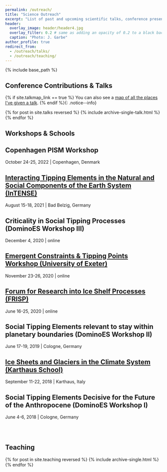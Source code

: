 ```yaml
---
permalink: /outreach/
title: "Science Outreach"
excerpt: "List of past and upcoming scientific talks, conference presentations, workshops, and taught courses."
header:
  overlay_image: header/header4.jpg
  overlay_filter: 0.2 # same as adding an opacity of 0.2 to a black background
  caption: "Photo: J. Garbe"
author_profile: true
redirect_from: 
  - /outreach/talks/
  - /outreach/teaching/
---
```


{% include base_path %}

## Conference Contributions & Talks
{% if site.talkmap_link == true %}
  <i class="fas fa-map-marked-alt"></i> You can also see a [map of all the places I've given a talk](/outreach/talkmap/).
{% endif %}{: .notice--info}

{% for post in site.talks reversed %}
  {% include archive-single-talk.html %}
{% endfor %}

## Workshops & Schools
<h2 class="archive__item-title" itemprop="headline">Copenhagen PISM Workshop</h2>
<p class="page__meta"><i class="fa fa-calendar" aria-hidden="true"></i> October 24-25, 2022 | Copenhagen, Denmark</p>

<h2 class="archive__item-title" itemprop="headline"><a href="https://www.we-heraeus-stiftung.de/veranstaltungen/seminare/2021/interacting-tipping-elements-in-the-natural-and-social-components-of-the-earth-system/" title="https://www.we-heraeus-stiftung.de/veranstaltungen/seminare/2021/interacting-tipping-elements-in-the-natural-and-social-components-of-the-earth-system/" target="_blank">Interacting Tipping Elements in the Natural and Social Components of the Earth System (InTENSE)</a></h2>
<p class="page__meta"><i class="fa fa-calendar" aria-hidden="true"></i> August 15-18, 2021 | Bad Belzig, Germany</p>

<h2 class="archive__item-title" itemprop="headline">Criticality in Social Tipping Processes (DominoES Workshop III)</h2>
<p class="page__meta"><i class="fa fa-calendar" aria-hidden="true"></i> December 4, 2020 | online</p>

<h2 class="archive__item-title" itemprop="headline"><a href="https://emps.exeter.ac.uk/mathematics/staff/pdlr201/ec_tp_workshop" title="https://emps.exeter.ac.uk/mathematics/staff/pdlr201/ec_tp_workshop" target="_blank">Emergent Constraints & Tipping Points Workshop (University of Exeter)</a></h2>
<p class="page__meta"><i class="fa fa-calendar" aria-hidden="true"></i> November 23-26, 2020 | online</p>

<h2 class="archive__item-title" itemprop="headline"><a href="https://eveeno.com/frisp2020" title="https://eveeno.com/frisp2020" target="_blank">Forum for Research into Ice Shelf Processes (FRISP)</a></h2>
<p class="page__meta"><i class="fa fa-calendar" aria-hidden="true"></i> June 16-25, 2020 | online</p>

<h2 class="archive__item-title" itemprop="headline">Social Tipping Elements relevant to stay within planetary boundaries (DominoES Workshop II)</h2>
<p class="page__meta"><i class="fa fa-calendar" aria-hidden="true"></i> June 17-19, 2019 | Cologne, Germany</p>

<h2 class="archive__item-title" itemprop="headline"><a href="https://www.projects.science.uu.nl/iceclimate/karthaus/index.php" title="https://www.projects.science.uu.nl/iceclimate/karthaus/index.php" target="_blank">Ice Sheets and Glaciers in the Climate System (Karthaus School)</a></h2>
<p class="page__meta"><i class="fa fa-calendar" aria-hidden="true"></i> September 11-22, 2018 | Karthaus, Italy</p>

<h2 class="archive__item-title" itemprop="headline">Social Tipping Elements Decisive for the Future of the Anthropocene (DominoES Workshop I)</h2>
<p class="page__meta"><i class="fa fa-calendar" aria-hidden="true"></i> June 4-6, 2018 | Cologne, Germany</p><br /><br />

## Teaching
{% for post in site.teaching reversed %}
  {% include archive-single.html %}
{% endfor %}
